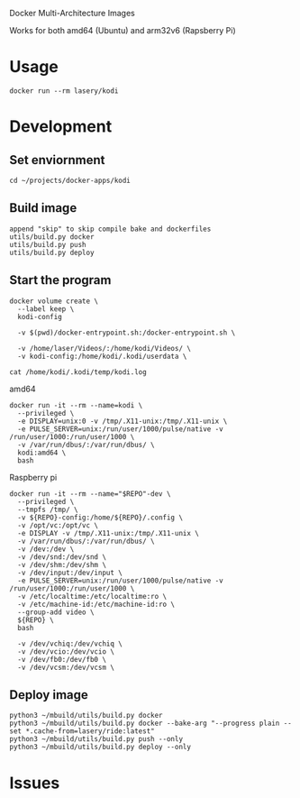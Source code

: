 Docker Multi-Architecture Images

Works for both amd64 (Ubuntu) and arm32v6 (Rapsberry Pi)

# Usage
```
docker run --rm lasery/kodi
```

# Development

## Set enviornment
```
cd ~/projects/docker-apps/kodi
```

## Build image
```
append "skip" to skip compile bake and dockerfiles
utils/build.py docker
utils/build.py push
utils/build.py deploy
```

## Start the program
```
docker volume create \
  --label keep \
  kodi-config

  -v $(pwd)/docker-entrypoint.sh:/docker-entrypoint.sh \

  -v /home/laser/Videos/:/home/kodi/Videos/ \
  -v kodi-config:/home/kodi/.kodi/userdata \

cat /home/kodi/.kodi/temp/kodi.log
```

amd64
```
docker run -it --rm --name=kodi \
  --privileged \
  -e DISPLAY=unix:0 -v /tmp/.X11-unix:/tmp/.X11-unix \
  -e PULSE_SERVER=unix:/run/user/1000/pulse/native -v /run/user/1000:/run/user/1000 \
  -v /var/run/dbus/:/var/run/dbus/ \
  kodi:amd64 \
  bash
```

Raspberry pi
```
docker run -it --rm --name="$REPO"-dev \
  --privileged \
  --tmpfs /tmp/ \
  -v ${REPO}-config:/home/${REPO}/.config \
  -v /opt/vc:/opt/vc \
  -e DISPLAY -v /tmp/.X11-unix:/tmp/.X11-unix \
  -v /var/run/dbus/:/var/run/dbus/ \
  -v /dev:/dev \
  -v /dev/snd:/dev/snd \
  -v /dev/shm:/dev/shm \
  -v /dev/input:/dev/input \
  -e PULSE_SERVER=unix:/run/user/1000/pulse/native -v /run/user/1000:/run/user/1000 \
  -v /etc/localtime:/etc/localtime:ro \
  -v /etc/machine-id:/etc/machine-id:ro \
  --group-add video \
  ${REPO} \
  bash

  -v /dev/vchiq:/dev/vchiq \
  -v /dev/vcio:/dev/vcio \
  -v /dev/fb0:/dev/fb0 \
  -v /dev/vcsm:/dev/vcsm \
```

## Deploy image
```
python3 ~/mbuild/utils/build.py docker
python3 ~/mbuild/utils/build.py docker --bake-arg "--progress plain --set *.cache-from=lasery/ride:latest"
python3 ~/mbuild/utils/build.py push --only
python3 ~/mbuild/utils/build.py deploy --only
```

# Issues

